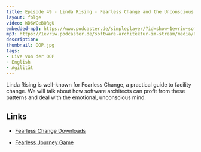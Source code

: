 ```yaml
---
title: Episode 49 - Linda Rising - Fearless Change and the Unconscious Mind - Live from OOP
layout: folge
video: WD6WCeBQRgU
embedded-mp3: https://www.podcaster.de/simpleplayer/?id=show~1evriw~software-architektur-im-stream~pod-60328bcaa9319669017506&v=1614151242
mp3: https://1evriw.podcaster.de/software-architektur-im-stream/media/Rising.mp3
description: 
thumbnail: OOP.jpg
tags:
- Live von der OOP
- English
- Agilität
---
```


Linda Rising is well-known for Fearless Change, a practical guide to
facility change. We will talk about how software architects can profit
from these patterns and deal with the emotional, unconscious mind.

## Links

* [Fearless Change Downloads](https://lindarising.org/fearless-change-downloads)

* [Fearless Journey Game](https://fearlessjourney.info/)
